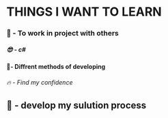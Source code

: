 # THINGS I WANT TO LEARN

### 👷 - To work in project with others
##### 😎 - c#
#### 🤔- Diffrent methods of developing
###### 🔥 - Find my confidence
## 👏 - develop my sulution process
